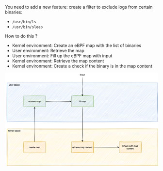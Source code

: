 You need to add a new feature: create a filter to exclude logs from certain binaries:
* `/usr/bin/ls`
* `/usr/bin/sleep`

How to do this ?

* Kernel environment: Create an eBPF map with the list of binaries
* User environment: Retrieve the map
* User environment: Fill up the eBPF map with input
* Kernel environment: Retrieve the map content
* Kernel environment: Create a check if the binary is in the map content

![map workflow](../../img/map-workflow.png)
